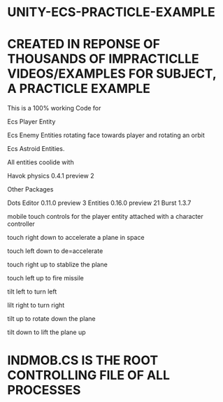 # UNITY-ECS-PRACTICLE-EXAMPLE

# CREATED IN REPONSE OF THOUSANDS OF IMPRACTICLLE VIDEOS/EXAMPLES FOR SUBJECT, A PRACTICLE EXAMPLE

This is a 100% working Code for 



Ecs Player Entity

Ecs Enemy Entities rotating face towards player and rotating an orbit

Ecs Astroid Entities.

All entities coolide with 

Havok physics 0.4.1 preview 2


Other Packages

Dots Editor 0.11.0 preview 3
Entities 0.16.0 preview 21
Burst 1.3.7



mobile touch controls for the player entity attached with a character controller

touch right down to accelerate a plane in space

touch left down to de=accelerate

touch right up to stablize the plane 

touch left up to fire missile

tilt left to turn left

lilt right to turn right

tilt up to rotate down the plane

tilt down to lift the plane up

# INDMOB.CS IS THE ROOT CONTROLLING FILE OF ALL PROCESSES


